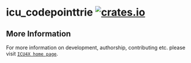# icu_codepointtrie [![crates.io](http://meritbadge.herokuapp.com/icu_codepointtrie)](https://crates.io/crates/icu_codepointtrie)



## More Information

For more information on development, authorship, contributing etc. please visit [`ICU4X home page`](https://github.com/unicode-org/icu4x).
